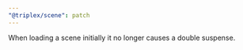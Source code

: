 ```yaml
---
"@triplex/scene": patch
---
```


When loading a scene initially it no longer causes a double suspense.
